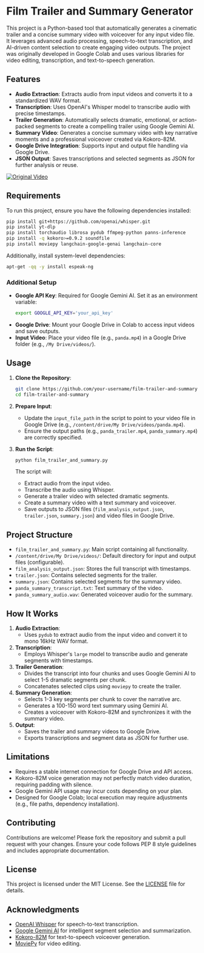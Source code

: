 # Film Trailer and Summary Generator

This project is a Python-based tool that automatically generates a cinematic trailer and a concise summary video with voiceover for any input video file. It leverages advanced audio processing, speech-to-text transcription, and AI-driven content selection to create engaging video outputs. The project was originally developed in Google Colab and uses various libraries for video editing, transcription, and text-to-speech generation.

## Features
- **Audio Extraction**: Extracts audio from input videos and converts it to a standardized WAV format.
- **Transcription**: Uses OpenAI's Whisper model to transcribe audio with precise timestamps.
- **Trailer Generation**: Automatically selects dramatic, emotional, or action-packed segments to create a compelling trailer using Google Gemini AI.
- **Summary Video**: Generates a concise summary video with key narrative moments and a professional voiceover created via Kokoro-82M.
- **Google Drive Integration**: Supports input and output file handling via Google Drive.
- **JSON Output**: Saves transcriptions and selected segments as JSON for further analysis or reuse.

[![Original Video](https://img.youtube.com/vi/x9yuKmAdnn4&t=961s/0.jpg)](https://www.youtube.com/watch?v=x9yuKmAdnn4&t=961s)

## Requirements
To run this project, ensure you have the following dependencies installed:
```bash
pip install git+https://github.com/openai/whisper.git
pip install yt-dlp
pip install torchaudio librosa pydub ffmpeg-python panns-inference
pip install -q kokoro>=0.9.2 soundfile
pip install moviepy langchain-google-genai langchain-core
```
Additionally, install system-level dependencies:
```bash
apt-get -qq -y install espeak-ng
```

### Additional Setup
- **Google API Key**: Required for Google Gemini AI. Set it as an environment variable:
  ```bash
  export GOOGLE_API_KEY='your_api_key'
  ```
- **Google Drive**: Mount your Google Drive in Colab to access input videos and save outputs.
- **Input Video**: Place your video file (e.g., `panda.mp4`) in a Google Drive folder (e.g., `/My Drive/videos/`).

## Usage
1. **Clone the Repository**:
   ```bash
   git clone https://github.com/your-username/film-trailer-and-summary.git
   cd film-trailer-and-summary
   ```

2. **Prepare Input**:
   - Update the `input_file_path` in the script to point to your video file in Google Drive (e.g., `/content/drive/My Drive/videos/panda.mp4`).
   - Ensure the output paths (e.g., `panda_trailer.mp4`, `panda_summary.mp4`) are correctly specified.

3. **Run the Script**:
   ```bash
   python film_trailer_and_summary.py
   ```
   The script will:
   - Extract audio from the input video.
   - Transcribe the audio using Whisper.
   - Generate a trailer video with selected dramatic segments.
   - Create a summary video with a text summary and voiceover.
   - Save outputs to JSON files (`film_analysis_output.json`, `trailer.json`, `summary.json`) and video files in Google Drive.

## Project Structure
- `film_trailer_and_summary.py`: Main script containing all functionality.
- `/content/drive/My Drive/videos/`: Default directory for input and output files (configurable).
- `film_analysis_output.json`: Stores the full transcript with timestamps.
- `trailer.json`: Contains selected segments for the trailer.
- `summary.json`: Contains selected segments for the summary video.
- `panda_summary_transcript.txt`: Text summary of the video.
- `panda_summary_audio.wav`: Generated voiceover audio for the summary.

## How It Works
1. **Audio Extraction**:
   - Uses `pydub` to extract audio from the input video and convert it to mono 16kHz WAV format.
2. **Transcription**:
   - Employs Whisper's `large` model to transcribe audio and generate segments with timestamps.
3. **Trailer Generation**:
   - Divides the transcript into four chunks and uses Google Gemini AI to select 1-5 dramatic segments per chunk.
   - Concatenates selected clips using `moviepy` to create the trailer.
4. **Summary Generation**:
   - Selects 1-3 key segments per chunk to cover the narrative arc.
   - Generates a 100-150 word text summary using Gemini AI.
   - Creates a voiceover with Kokoro-82M and synchronizes it with the summary video.
5. **Output**:
   - Saves the trailer and summary videos to Google Drive.
   - Exports transcriptions and segment data as JSON for further use.

## Limitations
- Requires a stable internet connection for Google Drive and API access.
- Kokoro-82M voice generation may not perfectly match video duration, requiring padding with silence.
- Google Gemini API usage may incur costs depending on your plan.
- Designed for Google Colab; local execution may require adjustments (e.g., file paths, dependency installation).

## Contributing
Contributions are welcome! Please fork the repository and submit a pull request with your changes. Ensure your code follows PEP 8 style guidelines and includes appropriate documentation.

## License
This project is licensed under the MIT License. See the [LICENSE](LICENSE) file for details.

## Acknowledgments
- [OpenAI Whisper](https://github.com/openai/whisper) for speech-to-text transcription.
- [Google Gemini AI](https://cloud.google.com/gemini) for intelligent segment selection and summarization.
- [Kokoro-82M](https://github.com/kokoro-82m) for text-to-speech voiceover generation.
- [MoviePy](https://zulko.github.io/moviepy/) for video editing.
